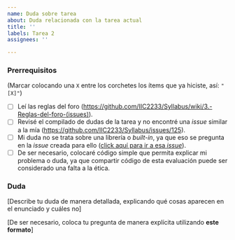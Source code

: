 ```yaml
---
name: Duda sobre tarea
about: Duda relacionada con la tarea actual
title: ''
labels: Tarea 2
assignees: ''

---
```


<!-- **Esta es una plantilla para que dejes dudas relacionadas con la tarea actual. Si tienes dudas de otro tipo, utiliza la plantilla apropiada. Recuerda utilizar la pestaña "Preview" para ver cómo se vería tu *issue* antes de publicarla.** -->

### Prerrequisitos
(Marcar colocando una `X` entre los corchetes los ítems que ya hiciste, así: `"[X]"`)

* [ ] Leí las reglas del foro (https://github.com/IIC2233/Syllabus/wiki/3.-Reglas-del-foro-(issues)).
* [ ] Revisé el compilado de dudas de la tarea y no encontré una *issue* similar a la mía (https://github.com/IIC2233/Syllabus/issues/125).
* [ ] Mi duda no se trata sobre una librería o *built-in*, ya que eso se pregunta en la *issue* creada para ello ([click aquí para ir a esa _issue_](https://github.com/IIC2233/Syllabus/issues/124)).
* [ ] De ser necesario, colocaré código simple que permita explicar mi problema o duda, ya que compartir código de esta evaluación puede ser considerado una falta a la ética.

### Duda

[Describe tu duda de manera detallada, explicando qué cosas aparecen en el enunciado y cuáles no]

[De ser necesario, coloca tu pregunta de manera explícita utilizando **este formato**]
